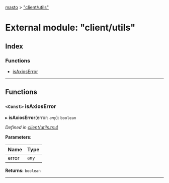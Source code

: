 [masto](../README.md) > ["client/utils"](../modules/_client_utils_.md)

# External module: "client/utils"

## Index

### Functions

* [isAxiosError](_client_utils_.md#isaxioserror)

---

## Functions

<a id="isaxioserror"></a>

### `<Const>` isAxiosError

▸ **isAxiosError**(error: *`any`*): `boolean`

*Defined in [client/utils.ts:4](https://github.com/neet/masto.js/blob/886ec98/src/client/utils.ts#L4)*

**Parameters:**

| Name | Type |
| ------ | ------ |
| error | `any` |

**Returns:** `boolean`

___

